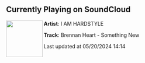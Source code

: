 ## Currently Playing on SoundCloud

[<img align="left" width="100" src="https://i1.sndcdn.com/artworks-5yv4IL4MK1DeCrxI-ryKEkw-t500x500.jpg">](https://soundcloud.com/iamhardstyle/brennan-heart-something-new)

**Artist**: I AM HARDSTYLE 

**Track**: Brennan Heart - Something New

Last updated at 05/20/2024 14:14
